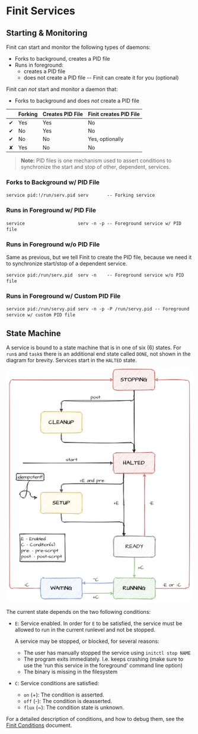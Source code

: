 Finit Services
==============

Starting & Monitoring
---------------------

Finit can start and monitor the following types of daemons:

* Forks to background, creates a PID file
* Runs in foreground:
  - creates a PID file
  - does not create a PID file -- Finit can create it for you (optional)

Finit can *not* start and monitor a daemon that:

* Forks to background and does *not* create a PID file

|   | Forking | Creates PID File | Finit creates PID File |
|---|---------|------------------|------------------------|
| ✔ | Yes     | Yes              | No                     |
| ✔ | No      | Yes              | No                     |
| ✔ | No      | No               | Yes, optionally        |
| ✘ | Yes     | No               | No                     |

> **Note:** PID files is one mechanism used to assert conditions to
> synchronize the start and stop of other, dependent, services.

### Forks to Background w/ PID File

    service pid:!/run/serv.pid serv       -- Forking service

### Runs in Foreground w/ PID File

    service                    serv -n -p -- Foreground service w/ PID file

### Runs in Foreground w/o PID File

Same as previous, but we tell Finit to create the PID file, because we
need it to synchronize start/stop of a dependent service.

    service pid:/run/serv.pid  serv -n    -- Foreground service w/o PID file

### Runs in Foreground w/ Custom PID File

    service pid:/run/servy.pid serv -n -p -P /run/servy.pid -- Foreground service w/ custom PID file


State Machine
-------------

A service is bound to a state machine that is in one of six (6) states.
For `run`s and `task`s there is an additional end state called `DONE`,
not shown in the diagram for brevity.  Services start in the `HALTED`
state.

![The service state machine](svc-machine.png "The service state machine")

The current state depends on the two following conditions:

* `E`: Service enabled. In order for `E` to be satisfied, the service
  must be allowed to run in the current runlevel and not be stopped.
  
  A service may be stopped, or blocked, for several reasons:

  - The user has manually stopped the service using `initctl stop NAME`
  - The program exits immediately. I.e. keeps crashing (make sure to use
    the 'run this service in the foreground' command line option)
  - The binary is missing in the filesystem

* `C`: Service conditions are satisfied:

  - `on` (+): The condition is asserted.
  - `off` (-): The condition is deasserted.
  - `flux` (~): The condition state is unknown.

For a detailed description of conditions, and how to debug them,
see the [Finit Conditions](conditions.md) document.
